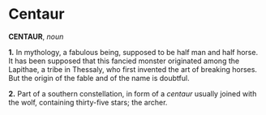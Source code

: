 # Centaur

**CENTAUR**, _noun_

**1.** In mythology, a fabulous being, supposed to be half man and half horse. It has been supposed that this fancied monster originated among the Lapithae, a tribe in Thessaly, who first invented the art of breaking horses. But the origin of the fable and of the name is doubtful.

**2.** Part of a southern constellation, in form of a _centaur_ usually joined with the wolf, containing thirty-five stars; the archer.